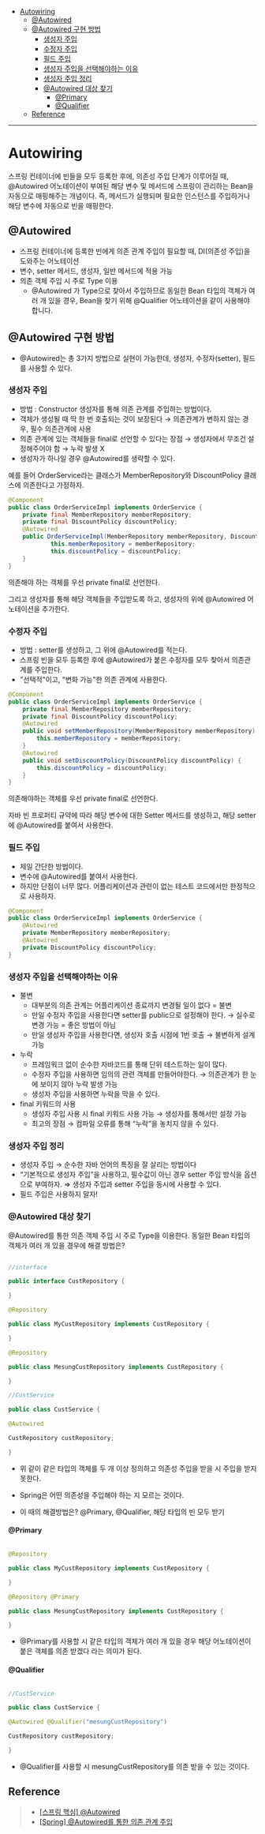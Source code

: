 - [Autowiring](#autowiring)
	- [@Autowired](#autowired)
	- [@Autowired 구현 방법](#autowired-구현-방법)
		- [생성자 주입](#생성자-주입)
		- [수정자 주입](#수정자-주입)
		- [필드 주입](#필드-주입)
		- [생성자 주입을 선택해야하는 이유](#생성자-주입을-선택해야하는-이유)
		- [생성자 주입 정리](#생성자-주입-정리)
		- [@Autowired 대상 찾기](#autowired-대상-찾기)
			- [@Primary](#primary)
			- [@Qualifier](#qualifier)
	- [Reference](#reference)

---

# Autowiring

스프링 컨테이너에 빈들을 모두 등록한 후에, 의존성 주입 단계가 이루어질 때, @Autowired 어노테이션이 부여된 해당 변수 및 메서드에 스프링이 관리하는 Bean을 자동으로 매핑해주는 개념이다. 즉, 메서드가 실행되며 필요한 인스턴스를 주입하거나 해당 변수에 자동으로 빈을 매핑한다.

## @Autowired

* 스프링 컨테이너에 등록한 빈에게 의존 관계 주입이 필요할 때, DI(의존성 주입)을 도와주는 어노테이션
* 변수, setter 메서드, 생성자, 일반 메서드에 적용 가능
* 의존 객체 주입 시 주로 Type 이용
  * @Autowired 가 Type으로 찾아서 주입하므로 동일한 Bean 타입의 객체가 여러 개 있을 경우, Bean을 찾기 위해 @Qualifier 어노테이션을 같이 사용해야 합니다. 

## @Autowired 구현 방법

* @Autowired는 총 3가지 방법으로 실현이 가능한데, 생성자, 수정자(setter), 필드를 사용할 수 있다.

### 생성자 주입

- 방법 : Constructor 생성자를 통해 의존 관계를 주입하는 방법이다.
- 객체가 생성될 때 딱 한 번 호출되는 것이 보장된다 → 의존관계가 변하지 않는 경우, 필수 의존관계에 사용
- 의존 관계에 있는 객체들을 final로 선언할 수 있다는 장점 → 생성자에서 무조건 설정해주어야 함 → 누락 발생 X
- 생성자가 하나일 경우 @Autowired를 생략할 수 있다.


예를 들어 OrderService라는 클래스가 MemberRepository와 DiscountPolicy 클래스에 의존한다고 가정하자.

```java
@Component
public class OrderServiceImpl implements OrderService {
	private final MemberRepository memberRepository;
	private final DiscountPolicy discountPolicy;
	@Autowired
	public OrderServiceImpl(MemberRepository memberRepository, DiscountPolicy discountPolicy) {
            this.memberRepository = memberRepository;
            this.discountPolicy = discountPolicy;
	}
}
```

의존해야 하는 객체를 우선 private final로 선언한다.

그리고 생성자를 통해 해당 객체들을 주입받도록 하고, 생성자의 위에 @Autowired 어노테이션을 추가한다.

### 수정자 주입

- 방법 : setter를 생성하고, 그 위에 @Autowired를 적는다.
- 스프링 빈을 모두 등록한 후에 @Autowired가 붙은 수정자를 모두 찾아서 의존관계를 주입한다.
- "선택적"이고, "변화 가능"한 의존 관계에 사용한다.

```java
@Component
public class OrderServiceImpl implements OrderService {
	private final MemberRepository memberRepository;
	private final DiscountPolicy discountPolicy;
	@Autowired
	public void setMemberRepository(MemberRepository memberRepository) {
	    this.memberRepository = memberRepository;
	}
	@Autowired
	public void setDiscountPolicy(DiscountPolicy discountPolicy) {
	    this.discountPolicy = discountPolicy;
	}
}
```

의존해야하는 객체를 우선 private final로 선언한다.

자바 빈 프로퍼티 규약에 따라 해당 변수에 대한 Setter 메서드를 생성하고, 해당 setter에 @Autowired를 붙여서 사용한다.

### 필드 주입
- 제일 간단한 방법이다.
- 변수에 @Autowired를 붙여서 사용한다.
- 하지만 단점이 너무 많다. 어플리케이션과 관련이 없는 테스트 코드에서만 한정적으로 사용하자.

```java
@Component
public class OrderServiceImpl implements OrderService {
	@Autowired
	private MemberRepository memberRepository;
	@Autowired
	private DiscountPolicy discountPolicy;
}
```

### 생성자 주입을 선택해야하는 이유
- 불변
  - 대부분의 의존 관계는 어플리케이션 종료까지 변경될 일이 없다 = 불변
  - 만일 수정자 주입을 사용한다면 setter를 public으로 설정해야 한다. → 실수로 변경 가능 = 좋은 방법이 아님
  - 만일 생성자 주입을 사용한다면, 생성자 호출 시점에 1번 호출 → 불변하게 설계 가능
- 누락
  - 프레임워크 없이 순수한 자바코드를 통해 단위 테스트하는 일이 많다.
  - 수정자 주입을 사용하면 임의의 관련 객체를 만들어야한다. → 의존관계가 한 눈에 보이지 않아 누락 발생 가능
  - 생성자 주입을 사용하면 누락을 막을 수 있다.
- final 키워드의 사용
  - 생성자 주입 사용 시 final 키워드 사용 가능 → 생성자를 통해서만 설정 가능
  - 최고의 장점 → 컴파일 오류를 통해 “누락”을 놓치지 않을 수 있다.


### 생성자 주입 정리
- 생성자 주입 → 순수한 자바 언어의 특징을 잘 살리는 방법이다
- “기본적으로 생성자 주입”을 사용하고, 필수값이 아닌 경우 setter 주입 방식을 옵션으로 부여하자. ⇒ 생성자 주입과 setter 주입을 동시에 사용할 수 있다.
- 필드 주입은 사용하지 말자!

### @Autowired 대상 찾기
@Autowired를 통한 의존 객체 주입 시 주로 Type을 이용한다. 동일한 Bean 타입의 객체가 여러 개 있을 경우에 해결 방법은?

```java

//interface

public interface CustRepository {

}

@Repository

public class MyCustRepository implements CustRepository {

}

@Repository

public class MesungCustRepository implements CustRepository {

}

//CustService

public class CustService {

@Autowired

CustRepository custRepository;

}

```

- 위 같이 같은 타입의 객체를 두 개 이상 정의하고 의존성 주입을 받을 시 주입을 받지 못한다.

- Spring은 어떤 의존성을 주입해야 하는 지 모르는 것이다.

- 이 때의 해결방법은? @Primary, @Qualifier, 해당 타입의 빈 모두 받기

#### @Primary

```java

@Repository

public class MyCustRepository implements CustRepository {

}

@Repository @Primary

public class MesungCustRepository implements CustRepository {

}

```

- @Primary를 사용할 시 같은 타입의 객체가 여러 개 있을 경우 해당 어노테이션이 붙은 객체를 의존 받겠다 라는 의미가 된다.

#### @Qualifier

```java

//CustService

public class CustService {

@Autowired @Qualifier("mesungCustRepository")

CustRepository custRepository;

}

```

- @Qualifier를 사용할 시 mesungCustRepository를 의존 받을 수 있는 것이다.

  

## Reference

> - [[스프링 핵심] @Autowired](https://it-mesung.tistory.com/29)
> - [[Spring] @Autowired를 통한 의존 관계 주입](https://m42-orion.tistory.com/100)